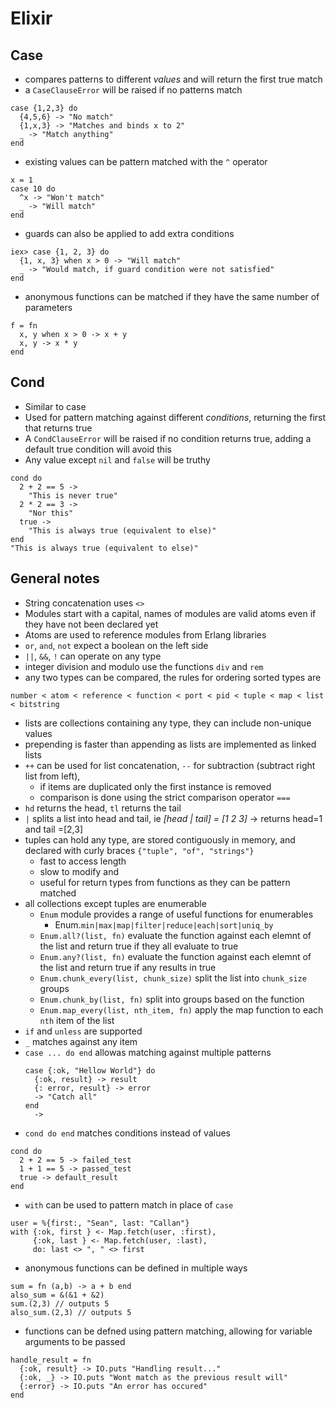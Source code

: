 # Elixir

## Case

- compares patterns to different _values_ and will return the first true match
- a `CaseClauseError` will be raised if no patterns match

```
case {1,2,3} do
  {4,5,6} -> "No match"
  {1,x,3} -> "Matches and binds x to 2"
  _ -> "Match anything"
end
```

- existing values can be pattern matched with the `^` operator

```
x = 1
case 10 do
  ^x -> "Won't match"
  _ -> "Will match"
end
```

- guards can also be applied to add extra conditions

```
iex> case {1, 2, 3} do
  {1, x, 3} when x > 0 -> "Will match"
  _ -> "Would match, if guard condition were not satisfied"
end
```

- anonymous functions can be matched if they have the same number of parameters

```
f = fn
  x, y when x > 0 -> x + y
  x, y -> x * y
end
```

## Cond

- Similar to case
- Used for pattern matching against different _conditions_, returning the first that returns true
- A `CondClauseError` will be raised if no condition returns true, adding a default true condition will avoid this
- Any value except `nil` and `false` will be truthy

```
cond do
  2 + 2 == 5 ->
    "This is never true"
  2 * 2 == 3 ->
    "Nor this"
  true ->
    "This is always true (equivalent to else)"
end
"This is always true (equivalent to else)"
```

## General notes

- String concatenation uses `<>`
- Modules start with a capital, names of modules are valid atoms even if they have not been declared yet
- Atoms are used to reference modules from Erlang libraries
- `or`, `and`, `not` expect a boolean on the left side
- `||`, `&&`, `!` can operate on any type
- integer division and modulo use the functions `div` and `rem`
- any two types can be compared, the rules for ordering sorted types are

```
number < atom < reference < function < port < pid < tuple < map < list < bitstring
```

- lists are collections containing any type, they can include non-unique values
- prepending is faster than appending as lists are implemented as linked lists
- `++` can be used for list concatenation, `--` for subtraction (subtract right list from left),
  - if items are duplicated only the first instance is removed
  - comparison is done using the strict comparison operator `===`
- `hd` returns the head, `tl` returns the tail
- `|` splits a list into head and tail, ie _[head | tail] = [1 2 3]_ -> returns head=1 and tail =[2,3]
- tuples can hold any type, are stored contiguously in memory, and declared with curly braces `{"tuple", "of", "strings"}`
  - fast to access length
  - slow to modify and
  - useful for return types from functions as they can be pattern matched
- all collections except tuples are enumerable
  - `Enum` module provides a range of useful functions for enumerables
    - Enum.`min|max|map|filter|reduce|each|sort|uniq_by`
  - `Enum.all?(list, fn)` evaluate the function against each elemnt of the list and return true if they all evaluate to true
  - `Enum.any?(list, fn)` evaluate the function against each elemnt of the list and return true if any results in true
  - `Enum.chunk_every(list, chunk_size)` split the list into `chunk_size` groups
  - `Enum.chunk_by(list, fn)` split into groups based on the function
  - `Enum.map_every(list, nth_item, fn)` apply the map function to each `nth` item of the list
- `if` and `unless` are supported
- `_` matches against any item
- `case ... do end` allowas matching against multiple patterns
  ```
  case {:ok, "Hellow World"} do
    {:ok, result} -> result
    {: error, result} -> error
    -> "Catch all"
  end
    ->
  ```
- `cond do end` matches conditions instead of values

```
cond do
  2 + 2 == 5 -> failed_test
  1 + 1 == 5 -> passed_test
  true -> default_result
end
```

- `with` can be used to pattern match in place of `case`

```
user = %{first:, "Sean", last: "Callan"}
with {:ok, first } <- Map.fetch(user, :first),
     {:ok, last } <- Map.fetch(user, :last),
     do: last <> ", " <> first
```

- anonymous functions can be defined in multiple ways

```
sum = fn (a,b) -> a + b end
also_sum = &(&1 + &2)
sum.(2,3) // outputs 5
also_sum.(2,3) // outputs 5
```

- functions can be defned using pattern matching, allowing for variable arguments to be passed

```
handle_result = fn
  {:ok, result} -> IO.puts "Handling result..."
  {:ok, _} -> IO.puts "Wont match as the previous result will"
  {:error} -> IO.puts "An error has occured"
end
```
